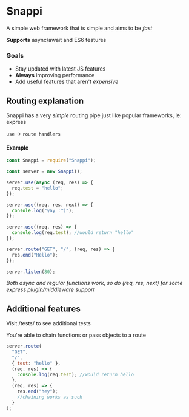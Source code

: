 # Snappi

A simple web framework that is simple and aims to be _fast_

**Supports**
async/await and ES6 features

### Goals

- Stay updated with latest JS features
- **Always** improving performance
- Add useful features that aren't _expensive_

## Routing explanation

Snappi has a very _simple_ routing pipe just like popular frameworks, ie: express

`use` -> `route handlers`

#### Example

```js
const Snappi = require("Snappi");

const server = new Snappi();

server.use(async (req, res) => {
  req.test = "hello";
});

server.use((req, res, next) => {
  console.log("yay :^)");
});

server.use((req, res) => {
  console.log(req.test); //would return "hello"
});

server.route("GET", "/", (req, res) => {
  res.end("Hello");
});

server.listen(80);
```

_Both async and regular functions work, so do (req, res, next) for some express plugin/middleware support_

## Additional features

Visit /tests/ to see additional tests

You're able to chain functions or pass objects to a route

```js
server.route(
  "GET",
  "/",
  { test: "hello" },
  (req, res) => {
    console.log(req.test); //would return hello
  },
  (req, res) => {
    res.end("hey");
    //chaining works as such
  }
);
```
